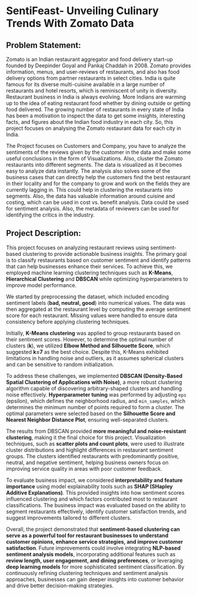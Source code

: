 # SentiFeast- Unveiling Culinary Trends With Zomato Data

## Problem Statement:

Zomato is an Indian restaurant aggregator and food delivery start-up founded by Deepinder Goyal and Pankaj Chaddah in 2008. Zomato provides information, menus, and user-reviews of restaurants, and also has food delivery options from partner restaurants in select cities. India is quite famous for its diverse multi-cuisine available in a large number of restaurants and hotel resorts, which is reminiscent of unity in diversity. Restaurant business in India is always evolving. More Indians are warming up to the idea of eating restaurant food whether by dining outside or getting food delivered. The growing number of restaurants in every state of India has been a motivation to inspect the data to get some insights, interesting facts, and figures about the Indian food industry in each city. So, this project focuses on analysing the Zomato restaurant data for each city in India.<br>

The Project focuses on Customers and Company, you have to analyze the sentiments of the reviews given by the customer in the data and make some useful conclusions in the form of Visualizations. Also, cluster the Zomato restaurants into different segments. The data is visualized as it becomes easy to analyze data instantly. The analysis also solves some of the business cases that can directly help the customers find the best restaurant in their locality and for the company to grow and work on the fields they are currently lagging in. This could help in clustering the restaurants into segments. Also, the data has valuable information around cuisine and costing, which can be used in cost vs. benefit analysis. Data could be used for sentiment analysis. Also, the metadata of reviewers can be used for identifying the critics in the industry.

## Project Description:

This project focuses on analyzing restaurant reviews using sentiment-based clustering to provide actionable business insights. The primary goal is to classify restaurants based on customer sentiment and identify patterns that can help businesses enhance their services. To achieve this, we employed machine learning clustering techniques such as **K-Means**, **Hierarchical Clustering** and **DBSCAN** while optimizing hyperparameters to improve model performance.  

We started by preprocessing the dataset, which included encoding sentiment labels (**bad, neutral, good**) into numerical values. The data was then aggregated at the restaurant level by computing the average sentiment score for each restaurant. Missing values were handled to ensure data consistency before applying clustering techniques.  

Initially, **K-Means clustering** was applied to group restaurants based on their sentiment scores. However, to determine the optimal number of clusters (**k**), we utilized **Elbow Method and Silhouette Score**, which suggested **k=7** as the best choice. Despite this, K-Means exhibited limitations in handling noise and outliers, as it assumes spherical clusters and can be sensitive to random initialization.  

To address these challenges, we implemented **DBSCAN (Density-Based Spatial Clustering of Applications with Noise)**, a more robust clustering algorithm capable of discovering arbitrary-shaped clusters and handling noise effectively. **Hyperparameter tuning** was performed by adjusting `eps` (epsilon), which defines the neighborhood radius, and `min_samples`, which determines the minimum number of points required to form a cluster. The optimal parameters were selected based on the **Silhouette Score and Nearest Neighbor Distance Plot**, ensuring well-separated clusters.  

The results from DBSCAN provided **more meaningful and noise-resistant clustering**, making it the final choice for this project. Visualization techniques, such as **scatter plots and count plots**, were used to illustrate cluster distributions and highlight differences in restaurant sentiment groups. The clusters identified restaurants with predominantly positive, neutral, and negative sentiment, helping business owners focus on improving service quality in areas with poor customer feedback.  

To evaluate business impact, we considered **interpretability and feature importance** using model explainability tools such as **SHAP (SHapley Additive Explanations)**. This provided insights into how sentiment scores influenced clustering and which factors contributed most to restaurant classifications. The business impact was evaluated based on the ability to segment restaurants effectively, identify customer satisfaction trends, and suggest improvements tailored to different clusters.  

Overall, the project demonstrated that **sentiment-based clustering can serve as a powerful tool for restaurant businesses to understand customer opinions, enhance service strategies, and improve customer satisfaction**. Future improvements could involve integrating **NLP-based sentiment analysis models**, incorporating additional features such as **review length, user engagement, and dining preferences**, or leveraging **deep learning models** for more sophisticated sentiment classification. By continuously refining clustering techniques and sentiment analysis approaches, businesses can gain deeper insights into customer behavior and drive better decision-making strategies.
